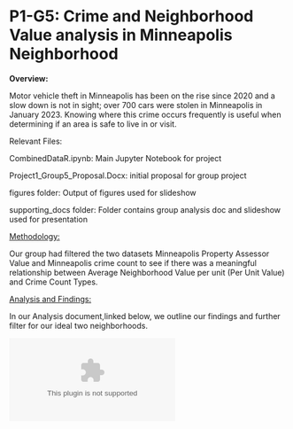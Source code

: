 # P1-G5: Crime and Neighborhood Value analysis in Minneapolis Neighborhood

**Overview:**

Motor vehicle theft in Minneapolis has been on the rise since 2020 and a slow down is not in sight; over 700 cars were stolen in Minneapolis in January 2023. Knowing where this crime occurs frequently is useful when determining if an area is safe to live in or visit.

Relevant Files:

CombinedDataR.ipynb: Main Jupyter Notebook for project

Project1_Group5_Proposal.Docx: initial proposal for group project

figures folder: Output of figures used for slideshow

supporting_docs folder: Folder contains group analysis doc and slideshow used for presentation


<ins>Methodology:</ins>

Our group had filtered the two datasets Minneapolis Property Assessor Value and Minneapolis crime count to see if there was a meaningful relationship between Average Neighborhood Value per unit (Per Unit Value) and Crime Count Types.


<ins>Analysis and Findings:</ins>

In our Analysis document,linked below, we outline our findings and further filter for our ideal two neighborhoods.

![Analysis Document](https://github.com/djthapa22/P1-G5/blob/main/Group5/supporting_docs/Group5_Analysis.docx)




